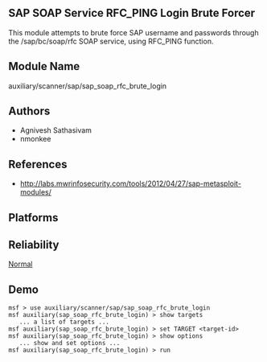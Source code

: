 ## SAP SOAP Service RFC_PING Login Brute Forcer

This module attempts to brute force SAP username and 
passwords through the /sap/bc/soap/rfc SOAP service, using 
RFC_PING function.


## Module Name
auxiliary/scanner/sap/sap_soap_rfc_brute_login

## Authors
* Agnivesh Sathasivam
* nmonkee


## References
* http://labs.mwrinfosecurity.com/tools/2012/04/27/sap-metasploit-modules/




## Platforms


## Reliability
[Normal](https://github.com/rapid7/metasploit-framework/wiki/Exploit-Ranking)

## Demo

```
msf > use auxiliary/scanner/sap/sap_soap_rfc_brute_login
msf auxiliary(sap_soap_rfc_brute_login) > show targets
   ... a list of targets ...
msf auxiliary(sap_soap_rfc_brute_login) > set TARGET <target-id>
msf auxiliary(sap_soap_rfc_brute_login) > show options
   ... show and set options ...
msf auxiliary(sap_soap_rfc_brute_login) > run
```
    
    